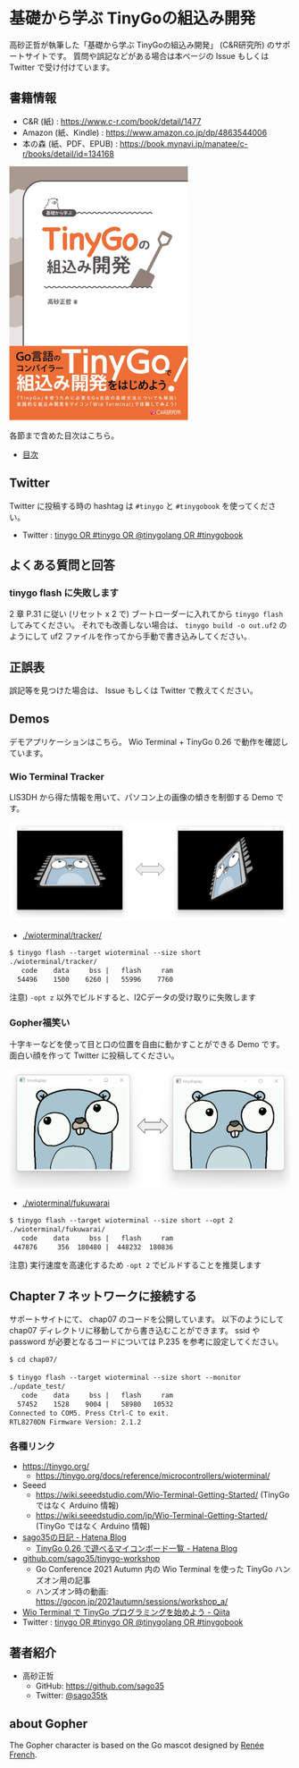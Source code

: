 # 基礎から学ぶ TinyGoの組込み開発

高砂正哲が執筆した「基礎から学ぶ TinyGoの組込み開発」 (C&R研究所) のサポートサイトです。
質問や誤記などがある場合は本ページの Issue もしくは Twitter で受け付けています。

## 書籍情報

* C&R (紙) : https://www.c-r.com/book/detail/1477
* Amazon (紙、Kindle) : https://www.amazon.co.jp/dp/4863544006
* 本の森 (紙、PDF、EPUB) : https://book.mynavi.jp/manatee/c-r/books/detail/id=134168

![](./img/tinygobook.png)

各節まで含めた目次はこちら。

* [目次](./toc.md)

## Twitter

Twitter に投稿する時の hashtag は `#tinygo` と `#tinygobook` を使ってください。

* Twitter : [tinygo OR #tinygo OR @tinygolang OR #tinygobook](https://twitter.com/search?q=tinygo%20OR%20%23tinygo%20OR%20%40tinygolang%20OR%20%23tinygobook&src=typed_query&f=live)

## よくある質問と回答

### tinygo flash に失敗します

2 章 P.31 に従い (リセット x 2 で) ブートローダーに入れてから `tinygo flash` してみてください。
それでも改善しない場合は、 `tinygo build -o out.uf2` のようにして uf2 ファイルを作ってから手動で書き込みしてください。

## 正誤表

誤記等を見つけた場合は、 Issue もしくは Twitter で教えてください。

## Demos

デモアプリケーションはこちら。
Wio Terminal + TinyGo 0.26 で動作を確認しています。

### Wio Terminal Tracker

LIS3DH から得た情報を用いて、パソコン上の画像の傾きを制御する Demo です。

![](./img/tracker.png)

* [./wioterminal/tracker/](./wioterminal/tracker/)

```
$ tinygo flash --target wioterminal --size short ./wioterminal/tracker/
   code    data     bss |   flash     ram
  54496    1500    6260 |   55996    7760
```

注意) `-opt z` 以外でビルドすると、I2Cデータの受け取りに失敗します  

### Gopher福笑い

十字キーなどを使って目と口の位置を自由に動かすことができる Demo です。
面白い顔を作って Twitter に投稿してください。

![](./img/fukuwarai.png)

* [./wioterminal/fukuwarai](./wioterminal/fukuwarai/)

```shell
$ tinygo flash --target wioterminal --size short --opt 2 ./wioterminal/fukuwarai/
   code    data     bss |   flash     ram
 447876     356  180480 |  448232  180836
```

注意) 実行速度を高速化するため `-opt 2` でビルドすることを推奨します  

## Chapter 7 ネットワークに接続する

サポートサイトにて、 chap07 のコードを公開しています。
以下のようにして chap07 ディレクトリに移動してから書き込むことができます。
ssid や password が必要となるコードについては P.235 を参考に設定してください。

```
$ cd chap07/

$ tinygo flash --target wioterminal --size short --monitor ./update_test/
   code    data     bss |   flash     ram
  57452    1528    9004 |   58980   10532
Connected to COM5. Press Ctrl-C to exit.
RTL8270DN Firmware Version: 2.1.2
```


### 各種リンク

* https://tinygo.org/
    * https://tinygo.org/docs/reference/microcontrollers/wioterminal/
* Seeed
    * https://wiki.seeedstudio.com/Wio-Terminal-Getting-Started/ (TinyGo ではなく Arduino 情報)
    * https://wiki.seeedstudio.com/jp/Wio-Terminal-Getting-Started/ (TinyGo ではなく Arduino 情報)
* [sago35の日記 - Hatena Blog](https://sago35.hatenablog.com/)
    * [TinyGo 0.26 で遊べるマイコンボード一覧 - Hatena Blog](https://sago35.hatenablog.com/entry/2022/10/05/083000)
* [github.com/sago35/tinygo-workshop](https://github.com/sago35/tinygo-workshop)
    * Go Conference 2021 Autumn 内の Wio Terminal を使った TinyGo ハンズオン用の記事
    * ハンズオン時の動画: https://gocon.jp/2021autumn/sessions/workshop_a/
* [Wio Terminal で TinyGo プログラミングを始めよう - Qiita](https://qiita.com/sago35/items/92b22e8cbbf99d0cd3ef)
* Twitter : [tinygo OR #tinygo OR @tinygolang OR #tinygobook](https://twitter.com/search?q=tinygo%20OR%20%23tinygo%20OR%20%40tinygolang%20OR%20%23tinygobook&src=typed_query&f=live)

## 著者紹介

* 高砂正哲
    * GitHub: https://github.com/sago35
    * Twitter: [@sago35tk](https://twitter.com/sago35tk)

## about Gopher

The Gopher character is based on the Go mascot designed by [Renée French](https://reneefrench.blogspot.com/).
